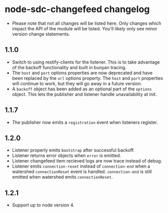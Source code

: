 # node-sdc-changefeed changelog
 * Please note that not all changes will be listed here. Only changes which
   impact the API of the module will be listed. You'll likely only see minor
   version change statements.

## 1.1.0
 * Switch to using restify-clients for the listener. This is to take advantage
   of the backoff functionality and built in bunyan tracing.
 * The `host` and `port` options properties are now deprecated and have been
   replaced by the `url` options property. The `host` and `port` properties will
   continue to work, but they will go away in a future version.
 * A `backoff` object has been added as an optional part of the `options`
   object. This lets the publisher and listener handle unavailability at init.

## 1.1.7
 * The publisher now emits a `registration` event when listeners register.

## 1.2.0
 * Listener properly emits `bootstrap` after successful backoff.
 * Listener returns error objects when `error` is emitted.
 * Listener changefeed item recieved logs are now trace instead of debug.
 * Listener emits `connection-reset` instead of `connection-end` when a
   watershed `connectionReset` event is handled. `connection-end` is still
   emitted when watershed emits `connectionReset`.

## 1.2.1
 * Support up to node version 4.
